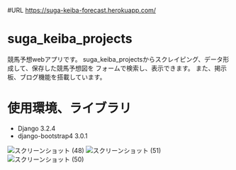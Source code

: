 #URL
https://suga-keiba-forecast.herokuapp.com/

# suga_keiba_projects
競馬予想webアプリです。
suga_keiba_projectsからスクレイピング、データ形成して、保存した競馬予想図を
フォームで検索し、表示できます。
また、掲示板、ブログ機能を搭載しています。
 
# 使用環境、ライブラリ
* Django                    3.2.4
* django-bootstrap4         3.0.1
 
![スクリーンショット (48)](https://user-images.githubusercontent.com/80620513/125235721-ddd1c100-e31d-11eb-9ef1-1fd163d2439a.png)
![スクリーンショット (51)](https://user-images.githubusercontent.com/80620513/125235881-212c2f80-e31e-11eb-9926-bb538118f762.png)
![スクリーンショット (50)](https://user-images.githubusercontent.com/80620513/125235731-e0341b00-e31d-11eb-9fbd-2ca22275ddb4.png)

